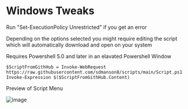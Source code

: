 # Windows Tweaks

Run "Set-ExecutionPolicy Unrestricted" if you get an error

Depending on the options selected you might require editing the script which will automatically download and open on your system

Requires Powershell 5.0 and later in an elavated Powershell Window
        
    $ScriptFromGithHub = Invoke-WebRequest https://raw.githubusercontent.com/sdmanson8/scripts/main/Script.ps1
    Invoke-Expression $($ScriptFromGithHub.Content)


Preview of Script Menu

![image](https://user-images.githubusercontent.com/90516190/133616494-4aebb632-bf58-4e71-b72c-2c1c7d38208d.png)

